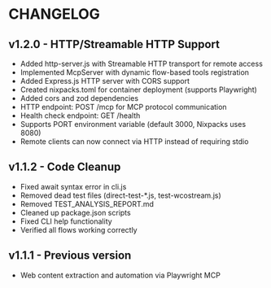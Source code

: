 # CHANGELOG

## v1.2.0 - HTTP/Streamable HTTP Support
- Added http-server.js with Streamable HTTP transport for remote access
- Implemented McpServer with dynamic flow-based tools registration
- Added Express.js HTTP server with CORS support
- Created nixpacks.toml for container deployment (supports Playwright)
- Added cors and zod dependencies
- HTTP endpoint: POST /mcp for MCP protocol communication
- Health check endpoint: GET /health
- Supports PORT environment variable (default 3000, Nixpacks uses 8080)
- Remote clients can now connect via HTTP instead of requiring stdio

## v1.1.2 - Code Cleanup
- Fixed await syntax error in cli.js
- Removed dead test files (direct-test-*.js, test-wcostream.js)
- Removed TEST_ANALYSIS_REPORT.md
- Cleaned up package.json scripts
- Fixed CLI help functionality
- Verified all flows working correctly

## v1.1.1 - Previous version
- Web content extraction and automation via Playwright MCP
